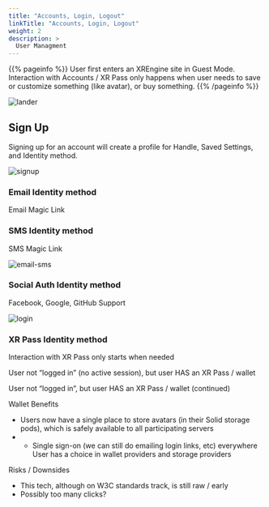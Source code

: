 ```yaml
---
title: "Accounts, Login, Logout"
linkTitle: "Accounts, Login, Logout"
weight: 2
description: >
  User Managment 
---
```


{{% pageinfo %}}
User first enters an XREngine site in Guest Mode. Interaction with Accounts / XR Pass only happens when user needs to save or customize something (like avatar), or buy something.
{{% /pageinfo %}}

![lander][lander]

## Sign Up

Signing up for an account will create a profile for Handle, Saved Settings, and Identity method.

![signup][signup]

### Email Identity method
Email Magic Link

### SMS Identity method
SMS Magic Link

![email-sms][email-sms]

### Social Auth Identity method
Facebook, Google, GitHub Support


![login][login]

### XR Pass Identity method

Interaction with XR Pass only starts when needed

User not “logged in” (no active session), but user HAS an XR Pass / wallet

User not “logged in”, but user HAS an XR Pass / wallet (continued)


Wallet Benefits
* Users now have a single place to store avatars (in their Solid storage pods), which is safely available to all participating servers
* * Single sign-on (we can still do emailing login links, etc) everywhere
User has a choice in wallet providers and storage providers

Risks / Downsides
* This tech, although on W3C standards track, is still raw / early
* Possibly too many clicks?


[login]: https://xrengine.github.io/img/xrc-login.png "login"
[signup]: https://xrengine.github.io/img/xrc-signup.png "signup"
[email-sms]: https://xrengine.github.io/img/xrc-email-sms.png "email-sms"
[lander]: https://xrengine.github.io/img/xrc-lander.png "lander"
